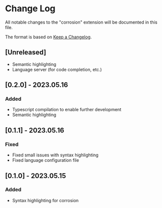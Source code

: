 # Change Log

All notable changes to the "corrosion" extension will be documented in this file.

The format is based on [Keep a Changelog](https://keepachangelog.com/en/1.0.0/).

## [Unreleased]

- Semantic highlighting
- Language server (for code completion, etc.)

## [0.2.0] - 2023.05.16

### Added

- Typescript compilation to enable further development
- Semantic highlighting

## [0.1.1] - 2023.05.16

### Fixed

- Fixed small issues with syntax highlighting
- Fixed language configuration file

## [0.1.0] - 2023.05.15

### Added

- Syntax highlighting for corrosion
